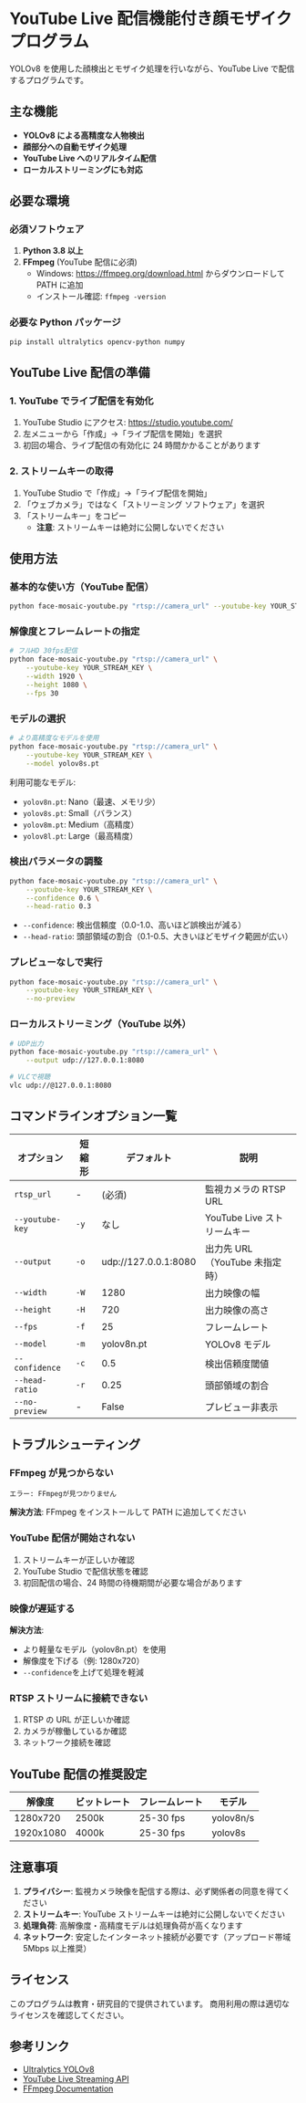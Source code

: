# YouTube Live 配信機能付き顔モザイクプログラム

YOLOv8 を使用した顔検出とモザイク処理を行いながら、YouTube Live で配信するプログラムです。

## 主な機能

- **YOLOv8 による高精度な人物検出**
- **顔部分への自動モザイク処理**
- **YouTube Live へのリアルタイム配信**
- **ローカルストリーミングにも対応**

## 必要な環境

### 必須ソフトウェア

1. **Python 3.8 以上**
2. **FFmpeg** (YouTube 配信に必須)
   - Windows: https://ffmpeg.org/download.html からダウンロードして PATH に追加
   - インストール確認: `ffmpeg -version`

### 必要な Python パッケージ

```bash
pip install ultralytics opencv-python numpy
```

## YouTube Live 配信の準備

### 1. YouTube でライブ配信を有効化

1. YouTube Studio にアクセス: https://studio.youtube.com/
2. 左メニューから「作成」→「ライブ配信を開始」を選択
3. 初回の場合、ライブ配信の有効化に 24 時間かかることがあります

### 2. ストリームキーの取得

1. YouTube Studio で「作成」→「ライブ配信を開始」
2. 「ウェブカメラ」ではなく「ストリーミング ソフトウェア」を選択
3. 「ストリームキー」をコピー
   - **注意**: ストリームキーは絶対に公開しないでください

## 使用方法

### 基本的な使い方（YouTube 配信）

```bash
python face-mosaic-youtube.py "rtsp://camera_url" --youtube-key YOUR_STREAM_KEY
```

### 解像度とフレームレートの指定

```bash
# フルHD 30fps配信
python face-mosaic-youtube.py "rtsp://camera_url" \
    --youtube-key YOUR_STREAM_KEY \
    --width 1920 \
    --height 1080 \
    --fps 30
```

### モデルの選択

```bash
# より高精度なモデルを使用
python face-mosaic-youtube.py "rtsp://camera_url" \
    --youtube-key YOUR_STREAM_KEY \
    --model yolov8s.pt
```

利用可能なモデル:

- `yolov8n.pt`: Nano（最速、メモリ少）
- `yolov8s.pt`: Small（バランス）
- `yolov8m.pt`: Medium（高精度）
- `yolov8l.pt`: Large（最高精度）

### 検出パラメータの調整

```bash
python face-mosaic-youtube.py "rtsp://camera_url" \
    --youtube-key YOUR_STREAM_KEY \
    --confidence 0.6 \
    --head-ratio 0.3
```

- `--confidence`: 検出信頼度（0.0-1.0、高いほど誤検出が減る）
- `--head-ratio`: 頭部領域の割合（0.1-0.5、大きいほどモザイク範囲が広い）

### プレビューなしで実行

```bash
python face-mosaic-youtube.py "rtsp://camera_url" \
    --youtube-key YOUR_STREAM_KEY \
    --no-preview
```

### ローカルストリーミング（YouTube 以外）

```bash
# UDP出力
python face-mosaic-youtube.py "rtsp://camera_url" \
    --output udp://127.0.0.1:8080

# VLCで視聴
vlc udp://@127.0.0.1:8080
```

## コマンドラインオプション一覧

| オプション      | 短縮形 | デフォルト           | 説明                           |
| --------------- | ------ | -------------------- | ------------------------------ |
| `rtsp_url`      | -      | (必須)               | 監視カメラの RTSP URL          |
| `--youtube-key` | `-y`   | なし                 | YouTube Live ストリームキー    |
| `--output`      | `-o`   | udp://127.0.0.1:8080 | 出力先 URL（YouTube 未指定時） |
| `--width`       | `-W`   | 1280                 | 出力映像の幅                   |
| `--height`      | `-H`   | 720                  | 出力映像の高さ                 |
| `--fps`         | `-f`   | 25                   | フレームレート                 |
| `--model`       | `-m`   | yolov8n.pt           | YOLOv8 モデル                  |
| `--confidence`  | `-c`   | 0.5                  | 検出信頼度閾値                 |
| `--head-ratio`  | `-r`   | 0.25                 | 頭部領域の割合                 |
| `--no-preview`  | -      | False                | プレビュー非表示               |

## トラブルシューティング

### FFmpeg が見つからない

```
エラー: FFmpegが見つかりません
```

**解決方法**: FFmpeg をインストールして PATH に追加してください

### YouTube 配信が開始されない

1. ストリームキーが正しいか確認
2. YouTube Studio で配信状態を確認
3. 初回配信の場合、24 時間の待機期間が必要な場合があります

### 映像が遅延する

**解決方法**:

- より軽量なモデル（yolov8n.pt）を使用
- 解像度を下げる（例: 1280x720）
- `--confidence`を上げて処理を軽減

### RTSP ストリームに接続できない

1. RTSP の URL が正しいか確認
2. カメラが稼働しているか確認
3. ネットワーク接続を確認

## YouTube 配信の推奨設定

| 解像度    | ビットレート | フレームレート | モデル    |
| --------- | ------------ | -------------- | --------- |
| 1280x720  | 2500k        | 25-30 fps      | yolov8n/s |
| 1920x1080 | 4000k        | 25-30 fps      | yolov8s   |

## 注意事項

1. **プライバシー**: 監視カメラ映像を配信する際は、必ず関係者の同意を得てください
2. **ストリームキー**: YouTube ストリームキーは絶対に公開しないでください
3. **処理負荷**: 高解像度・高精度モデルは処理負荷が高くなります
4. **ネットワーク**: 安定したインターネット接続が必要です（アップロード帯域 5Mbps 以上推奨）

## ライセンス

このプログラムは教育・研究目的で提供されています。
商用利用の際は適切なライセンスを確認してください。

## 参考リンク

- [Ultralytics YOLOv8](https://github.com/ultralytics/ultralytics)
- [YouTube Live Streaming API](https://developers.google.com/youtube/v3/live/getting-started)
- [FFmpeg Documentation](https://ffmpeg.org/documentation.html)

